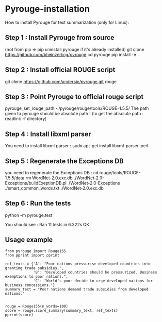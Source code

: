 # Pyrouge-installation
How to install Pyrouge for text summarization (only for Linux):

## Step 1 : Install Pyrouge from source 
(not from pip => pip uninstall pyrouge if it's already installed)
git clone https://github.com/bheinzerling/pyrouge
cd pyrouge
pip install -e .

## Step 2 : Install official ROUGE script
git clone https://github.com/andersjo/pyrouge.git rouge

## Step 3 : Point Pyrouge to official rouge script
pyrouge_set_rouge_path ~/pyrouge/rouge/tools/ROUGE-1.5.5/
The path given to pyrouge should be absolute path !
(to get the absolute path : readlink -f directory)

## Step 4 : Install libxml parser
You need to install libxml parser :
sudo apt-get install libxml-parser-perl

## Step 5 : Regenerate the Exceptions DB
you need to regenerate the Exceptions DB :
cd rouge/tools/ROUGE-1.5.5/data
rm WordNet-2.0.exc.db
./WordNet-2.0-Exceptions/buildExeptionDB.pl ./WordNet-2.0-Exceptions ./smart_common_words.txt ./WordNet-2.0.exc.db

## Step 6 : Run the tests
python -m pyrouge.test

You should see :
Ran 11 tests in 6.322s
OK


## Usage example
```
from pyrouge import Rouge155
from pprint import pprint

ref_texts = {'A': "Poor nations pressurise developed countries into granting trade subsidies.",
             'B': "Developed countries should be pressurized. Business exemptions to poor nations.",
             'C': "World's poor decide to urge developed nations for business concessions."}
summary_text = "Poor nations demand trade subsidies from developed nations."


rouge = Rouge155(n_words=100)
score = rouge.score_summary(summary_text, ref_texts)
pprint(score)
```
